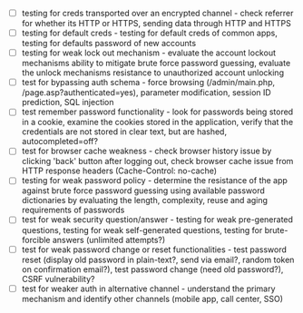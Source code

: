- [ ] testing for creds transported over an encrypted channel - check referrer for whether its HTTP or HTTPS, sending data through HTTP and HTTPS
- [ ] testing for default creds - testing for default creds of common apps, testing for defaults password of new accounts
- [ ] testing for weak lock out mechanism - evaluate the account lockout mechanisms ability to mitigate brute force password guessing, evaluate the unlock mechanisms resistance to unauthorized account unlocking
- [ ] test for bypassing auth schema - force browsing (/admin/main.php, /page.asp?authenticated=yes), parameter modification, session ID prediction, SQL injection
- [ ] test remember password functionality - look for passwords being stored in a cookie, examine the cookies stored in the application, verify that the credentials are not stored in clear text, but are hashed, autocompleted=off?
- [ ] test for browser cache weakness - check browser history issue by clicking 'back' button after logging out, check browser cache issue from HTTP response headers (Cache-Control: no-cache)
- [ ] testing for weak password policy - determine the resistance of the app against brute force password guessing using available password dictionaries by evaluating the length, complexity, reuse and aging requirements of passwords
- [ ] test for weak security question/answer - testing for weak pre-generated questions, testing for weak self-generated questions, testing for brute-forcible answers (unlimited attempts?)
- [ ] test for weak password change or reset functionalities - test password reset (display old password in plain-text?, send via email?, random token on confirmation email?), test password change (need old password?), CSRF vulnerability?
- [ ] test for weaker auth in alternative channel - understand the primary mechanism and identify other channels (mobile app, call center, SSO)